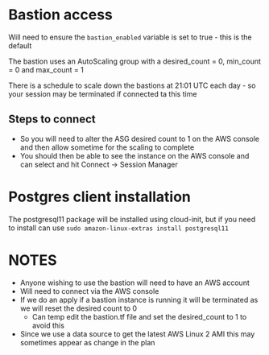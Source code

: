 # Bastion access
Will need to ensure the `bastion_enabled` variable is set to true - this is the default

The bastion uses an AutoScaling group with a desired_count = 0, min_count = 0 and max_count = 1

There is a schedule to scale down the bastions at 21:01 UTC each day - so your session may be terminated if connected ta this time

## Steps to connect
- So you will need to alter the ASG desired count to 1 on the AWS console and then allow sometime for the scaling to complete
- You should then be able to see the instance on the AWS console and can select and hit Connect -> Session Manager


# Postgres client installation
The postgresql11 package will be installed using cloud-init, but if you need to install can use
```sudo amazon-linux-extras install postgresql11```


# NOTES
- Anyone wishing to use the bastion will need to have an AWS account
- Will need to connect via the AWS console
- If we do an apply if a bastion instance is running it will be terminated as we will reset the desired count to 0
	- Can temp edit the bastion.tf file and set the desired_count to 1 to avoid this
- Since we use a data source to get the latest AWS Linux 2 AMI this may sometimes appear as change in the plan
